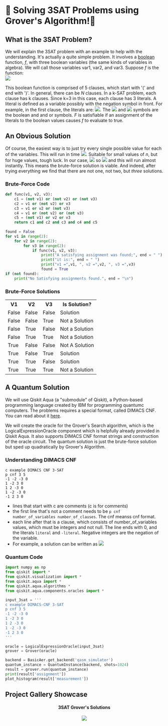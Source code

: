 🦈 Solving 3SAT Problems using Grover's Algorithm!🦈
=====================================================
## What is the 3SAT Problem?
We will explain the 3SAT problem with an example to help with the understanding.
It's actually a quite simple problem.
It involves a [boolean](https://en.wikipedia.org/wiki/Boolean) function, *f*, with three boolean variables (the same kinds of variables in algebra).
We will call those variables var1, var2, and var3.
Suppose *f* is the function:  
<img src="https://render.githubusercontent.com/render/math?math=\color{white}f(v1, v2, v3)=(\neg v1 \lor \neg v2 \lor \neg v3) \land (v1 \lor v2 \lor v3) \land (\neg v1 \lor v2 \lor v3) \land (v1 \lor \neg v2 \lor v3) \land (v1 \lor v2 \lor \neg v3)" >
  
This boolean function is comprised of 5 clauses, which start with '(' and end with ')'.
In general, there can be *N* clauses.
In a k-SAT problem, each clause has k clauses.
Since k=3 in this case, each clause has 3 literals.
A literal is defined as a variable possibly with the negation symbol in front.
For example, in the first clause, the literals are:
<img src="https://render.githubusercontent.com/render/math?math=\color{white}(\neg v1, \neg v2, \neg v3)">.
The <img src="https://render.githubusercontent.com/render/math?math=\color{white}\land"> and
<img src="https://render.githubusercontent.com/render/math?math=\color{white}\lor"> symbols are the boolean and and or symbols.
*F* is satisfiable if an assignment of the literals to the boolean values causes *f* to evaluate to true.

## An Obvious Solution
Of course, the easiest way is to just try every single possible value for each of the variables.
This will run in time <img src="https://render.githubusercontent.com/render/math?math=\color{white}2^n">.
Suitable for small values of *n*, but for huge values, tough luck.
In our case,
<img src="https://render.githubusercontent.com/render/math?math=\color{white}n=3">
so
<img src="https://render.githubusercontent.com/render/math?math=\color{white}2^n=8">
and this will run almost instantly.
This means the brute-force solution is viable.
And indeed, after trying everything we find that there are not one, not two, but *three* solutions.
  
### Brute-Force Code
```python
def func(v1, v2, v3):
    c1 = (not v1) or (not v2) or (not v3)
    c2 = v1 or (not v2) or v3
    c3 = v1 or v2 or (not v3)
    c4 = v1 or (not v2) or (not v3)
    c5 = (not v1) or v2 or v3
    return c1 and c2 and c3 and c4 and c5
    
found = False
for v1 in range(2):
    for v2 in range(2):
        for v3 in range(2):
            if func(v1, v2, v3):
                print("A satisfying assignment was found;", end = " ")
                print("it is:", end = " ")
                print("v1 =",v1, ", v2 =",v2, ", v3 =",v3)
                found = True
if (not found):
    print("No Satisfying assignments found.", end = "\n")
```
### Brute-Force Solutions
<table align="center">
  <tr>
    <th>V1</th>
    <th>V2</th>
    <th>V3</th>
    <th>Is Solution?</th>
  </tr>
  <tr>
    <td>False</td>
    <td>False</td>
    <td>False</td>
    <td>Solution</td>
  </tr>
  <tr>
    <td>False</td>
    <td>False</td>
    <td>True</td>
    <td>Not a Solution</td>
  </tr>
  <tr>
    <td>False</td>
    <td>True</td>
    <td>False</td>
    <td>Not a Solution</td>
  </tr>
  <tr>
    <td>False</td>
    <td>True</td>
    <td>True</td>
    <td>Not a Solution</td>
  </tr>
  <tr>
    <td>True</td>
    <td>False</td>
    <td>False</td>
    <td>Not A Solution</td>
  </tr>
  <tr>
    <td>True</td>
    <td>False</td>
    <td>True</td>
    <td>Solution</td>
  </tr>
  <tr>
    <td>True</td>
    <td>True</td>
    <td>False</td>
    <td>Solution</td>
  </tr>
  <tr>
    <td>True</td>
    <td>True</td>
    <td>True</td>
    <td>Not a Solution</td>
  </tr>
</table>
  
## A Quantum Solution
We will use Qiskit Aqua (a "submodule" of Qiskit), a Python-based programming language created by IBM for programming quantumc computers.
The problems requires a special format, called DIMACS CNF.
You can read about it [here](http://www.satcompetition.org/2009/format-benchmarks2009.html).
  
We will create the oracle for the Grover's Search algorithm, which is the LogicalExpressionOracle component which is helpfully already provided in Qiskit Aqua. It also supports DIMACS CNF format strings and construction of the oracle circuit.
The quantum solution is just the brute-force solution but sped up quadratically by Grover's Algorithm.
  
### Understanding DIMACS CNF
```
c example DIMACS CNF 3-SAT
p cnf 3 5
-1 -2 -3 0
1 -2 3 0
1 2 -3 0
1 -2 -3 0
-1 2 3 0
```
- lines that start with c are comments (c is for comments)
- the first line that's not a comment needs to be ```p cnf number_of_variables number_of_clauses```. The cnf meanss cnf format.
- each line after that is a clause, which consists of number_of_variables values, which must be integers and not null. The line ends with 0, and the literals ```literal``` and ```-literal```. Negative integers are the negation of the variable.
- For example, a solution can be written as <img src="https://render.githubusercontent.com/render/math?math=\color{white}(\neg v1 \lor \neg v2 \lor \neg v3)">
  
### Quantum Code
```python
import numpy as np
from qiskit import *
from qiskit.visualization import *
from qiskit.aqua import *
from qiskit.aqua.algorithms *
from qiskit.aqua.components.oracles import *

input_3sat = '''
c example DIMACS-CNF 3-SAT
p cnf 3 5
-1 -2 -3 0
1 -2 3 0
1 2 -3 0
1 -2 -3 0
-1 2 3 0
'''

oracle = LogicalExpressionOracle(input_3sat)
grover = Grover(oracle)

backend = BasicAer.get_backend('qasm_simulator')
quantum_instance = QuantumInstance(backend, shots=1024)
result = grover.run(quantum_instance)
print(result['assignment'])
plot_histogram(result['measurement'])
```
  
## Project Gallery Showcase
<h4 align="center">3SAT Grover's Solutions</h4>
<p align="center">
  <img src="https://user-images.githubusercontent.com/81530826/118385477-fd6d9700-b5c3-11eb-8d90-ca2e2b3cb788.png">
</p>
